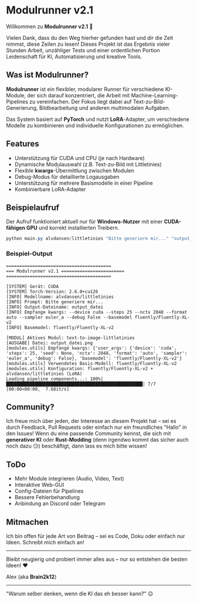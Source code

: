 # Modulrunner v2.1

Willkommen zu **Modulrunner v2.1** 🚀

Vielen Dank, dass du den Weg hierher gefunden hast und dir die Zeit nimmst, diese Zeilen zu lesen! Dieses Projekt ist das Ergebnis vieler Stunden Arbeit, unzähliger Tests und einer ordentlichen Portion Leidenschaft für KI, Automatisierung und kreative Tools.

## Was ist Modulrunner?

**Modulrunner** ist ein flexibler, modularer Runner für verschiedene KI-Module, der sich darauf konzentriert, die Arbeit mit Machine-Learning-Pipelines zu vereinfachen. Der Fokus liegt dabei auf Text-zu-Bild-Generierung, Bildbearbeitung und anderen multimodalen Aufgaben.

Das System basiert auf **PyTorch** und nutzt **LoRA**-Adapter, um verschiedene Modelle zu kombinieren und individuelle Konfigurationen zu ermöglichen.

## Features

- Unterstützung für CUDA und CPU (je nach Hardware)
- Dynamische Modulauswahl (z.B. Text-zu-Bild mit Littletinies)
- Flexible **kwargs**-Übermittlung zwischen Modulen
- Debug-Modus für detaillierte Logausgaben
- Unterstützung für mehrere Basismodelle in einer Pipeline
- Kombinierbare LoRA-Adapter


## Beispielaufruf

Der Aufruf funktioniert aktuell nur für **Windows-Nutzer** mit einer **CUDA-fähigen GPU** und korrekt installierten Treibern.

```powershell
python main.py alvdansen/littletinies "Bitte generiere mir..." "output_datei" --basemodel fluently/Fluently-XL-v2
```

### Beispiel-Output

```plaintext
========================================
=== Modulrunner v2.1 ========================
========================================

[SYSTEM] Gerät: CUDA
[SYSTEM] Torch-Version: 2.6.0+cu126
[INFO] Modellname: alvdansen/littletinies
[INFO] Prompt: Bitte generiere mir...
[INFO] Output-Dateiname: output_datei
[INFO] Empfange kwargs: --device cuda --steps 25 --nctx 2048 --format auto --sampler euler_a --debug False --basemodel fluently/Fluently-XL-v2
[INFO] Basemodel: fluently/Fluently-XL-v2

[MODUL] Aktives Modul: text-to-image-littletinies
[AUSGABE] Datei: output_datei.png
[modules.utils] Empfange kwargs: {'user_args': {'device': 'cuda', 'steps': 25, 'seed': None, 'nctx': 2048, 'format': 'auto', 'sampler': 'euler_a', 'debug': False}, 'basemodel': 'fluently/Fluently-XL-v2'}
[modules.utils] Verwendetes Basis-Modell: fluently/Fluently-XL-v2
[modules.utils] Konfiguration: fluently/Fluently-XL-v2 + alvdansen/littletinies (LoRA)
Loading pipeline components...: 100%|████████████████████████████████████████████████████| 7/7 [00:00<00:00,  7.68it/s]
```

## Community?

Ich freue mich über jeden, der Interesse an diesem Projekt hat – sei es durch Feedback, Pull Requests oder einfach nur ein freundliches "Hallo" in den Issues! Wenn du eine passende Community kennst, die sich mit **generativer KI** oder **Rust-Modding** (denn irgendwo kommt das sicher auch noch dazu 😏) beschäftigt, dann lass es mich bitte wissen!

## ToDo

- Mehr Module integrieren (Audio, Video, Text)
- Interaktive Web-GUI
- Config-Dateien für Pipelines
- Bessere Fehlerbehandlung
- Anbindung an Discord oder Telegram

## Mitmachen

Ich bin offen für jede Art von Beitrag – sei es Code, Doku oder einfach nur Ideen. Schreibt mich einfach an!

---

Bleibt neugierig und probiert immer alles aus – nur so entstehen die besten Ideen! ❤️

Alex (aka **Brain2k12**)

---

"Warum selber denken, wenn die KI das eh besser kann?" 😉

